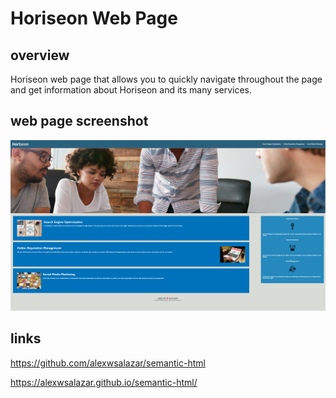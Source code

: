 # Horiseon Web Page 

## overview

Horiseon web page that allows you to quickly navigate throughout the page and get information about Horiseon and its many services.

## web page screenshot 
  
  <!-- this is a screenshot of the webpage  -->

  ![site screenshot](./assets/images/sitepreview.jpg)

## links 

https://github.com/alexwsalazar/semantic-html

https://alexwsalazar.github.io/semantic-html/

<!-- this is a link to mu repo https://github.com/alexwsalazar/semantic-html -->
<!-- this is a link to my website https://alexwsalazar.github.io/semantic-html/ -->